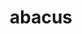 ---
layout: objects
title: abacus
emoji: abacus
permalink: 🧮.html
image: assets/img/3moji/abacus.png
---